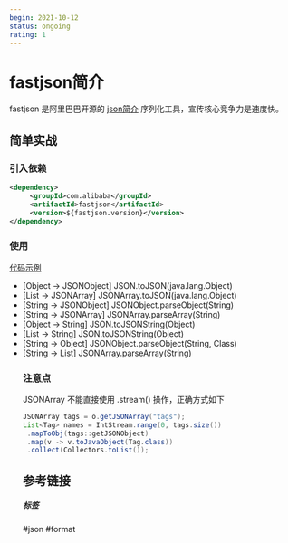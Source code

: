 ```yaml
---
begin: 2021-10-12
status: ongoing
rating: 1
---
```


# fastjson简介

fastjson 是阿里巴巴开源的 [json简介](../design/json简介.md) 序列化工具，宣传核心竞争力是速度快。

## 简单实战

### 引入依赖

```xml
<dependency>  
	 <groupId>com.alibaba</groupId>  
	 <artifactId>fastjson</artifactId>  
	 <version>${fastjson.version}</version>  
</dependency>
```

### 使用

[代码示例](https://github.com/freshchen/fresh-keeping/blob/master/java/data-format/fastjson/src/test/java/com/github/freshchen/keeping/Test.java)

- [Object -> JSONObject] JSON.toJSON(java.lang.Object)
- [List<Object> -> JSONArray] JSONArray.toJSON(java.lang.Object)
- [String -> JSONObject] JSONObject.parseObject(String)
- [String -> JSONArray] JSONArray.parseArray(String)
- [Object -> String] JSON.toJSONString(Object)
- [List<Object> -> String] JSON.toJSONString(Object)
- [String -> Object] JSONObject.parseObject(String, Class)
- [String -> List<Object>] JSONArray.parseArray(String)


### 注意点
	
JSONArray 不能直接使用 .stream() 操作，正确方式如下
	
```java
JSONArray tags = o.getJSONArray("tags");  
List<Tag> names = IntStream.range(0, tags.size())  
 .mapToObj(tags::getJSONObject)  
 .map(v -> v.toJavaObject(Tag.class))  
 .collect(Collectors.toList());
```
	
	
## 参考链接


##### 标签
#json #format
